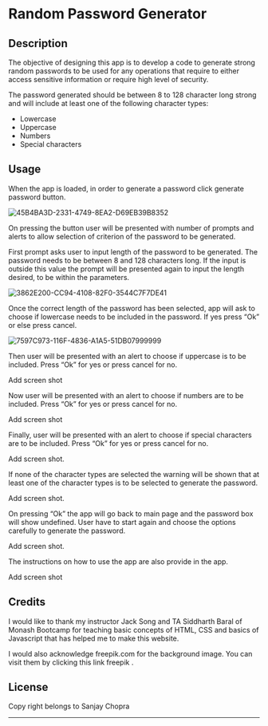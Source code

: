 # Random Password Generator


## Description

The objective of designing this app is to develop a code to generate strong random passwords to be used for any operations that require to either access sensitive information or require high level of security.

The password generated should be between 8 to 128 character long strong and will include at least one of the following character types:
-	Lowercase
-	Uppercase
-	Numbers
-	Special characters


## Usage

When the app is loaded, in order to generate a password click generate password button.

![45B4BA3D-2331-4749-8EA2-D69EB39B8352](https://user-images.githubusercontent.com/105487471/223868912-f192f644-19e3-4883-b115-df9fea559fcc.jpeg)

On pressing the button user will be presented with number of prompts and alerts to allow selection of criterion of the password to be generated.

First prompt asks user to input length of the password to be generated. The password needs to be between 8 and 128 characters long. If the input is outside this value the prompt will be presented again to input the length desired, to be within the parameters.

![3862E200-CC94-4108-82F0-3544C7F7DE41](https://user-images.githubusercontent.com/105487471/223869069-e769dd6d-ea98-429c-80c0-c7655198b282.jpeg)


Once the correct length of the password has been selected, app will ask to choose if lowercase needs to be included in the password. If yes press “Ok” or else press cancel.

![7597C973-116F-4836-A1A5-51DB07999999](https://user-images.githubusercontent.com/105487471/223869270-60af9446-53cf-4726-8ba6-9cf8c557ecfe.jpeg)


Then user will be presented with an alert to choose if uppercase is to be included. Press “Ok” for yes or press cancel for no.

Add screen shot

Now user will be presented with an alert to choose if numbers are to be included. Press “Ok” for yes or press cancel for no.

Add screen shot

Finally, user will be presented with an alert to choose if special characters are to be included. Press “Ok” for yes or press cancel for no.

Add screen shot.

If none of the character types are selected the warning will be shown that at least one of the character types is to be selected to generate the password. 

Add screen shot.

On pressing “Ok” the app will go back to main page and the password box will show undefined. User have to start again and choose the options carefully to generate the password.

Add screen shot.

The instructions on how to use the app are also provide in the app.

Add screen shot


## Credits

I would like to thank my instructor Jack Song  and TA Siddharth Baral of Monash Bootcamp for teaching basic concepts of HTML, CSS  and basics of Javascript that has helped me to make this website.

I would also acknowledge freepik.com for the background image. You can visit them by clicking this link  freepik .


## License

Copy right belongs to Sanjay Chopra

---

